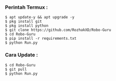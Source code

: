 ### Perintah Termux : 
    $ apt update-y && apt upgrade -y
    $ pkg install git
    $ pkg install python
    $ git clone https://github.com/RozhakXD/Robo-Guru
    $ cd Robo-Guru
    $ pip install -r requirements.txt
    $ python Run.py
### Cara Update : 
    $ cd Robo-Guru
    $ git pull
    $ python Run.py
